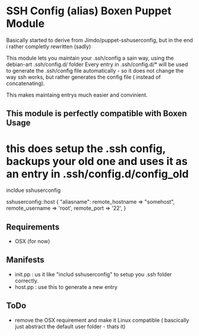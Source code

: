 SSH Config (alias) Boxen Puppet Module
============================

Basically started to derive from Jimdo/puppet-sshuserconfig,  but in the end i rather completly rewritten (sadly)

This module lets you maintain your .ssh/config a sain way, using the debian-art .ssh/config.d/<alias> folder
Every entry in .ssh/config.d/* will be used to generate the .ssh/config file automatically - so it does not change the way ssh works,
but rather generates the config file ( instead of concatenating).

This makes maintaing entrys much easier and convinient.

This module is perfectly compatible with Boxen
Usage
---------
# this does setup the .ssh config, backups your old one and uses it as an entry in .ssh/config.d/config_old
incldue sshuserconfig 

sshuserconfig::host {
"aliasname":
remote_hostname => "somehost",
remote_username => 'root',
remote_port => '22',
} 	

Requirements
------------

* OSX (for now) 

Manifests
---------

* init.pp : us it like "includ sshuserconfig" to setup you .ssh folder correctly. 
* host.pp : use this to generate a new entry
 
ToDo
---------
* remove the OSX requirement and make it Linux compatible ( bascically just abstract the default user folder - thats it)